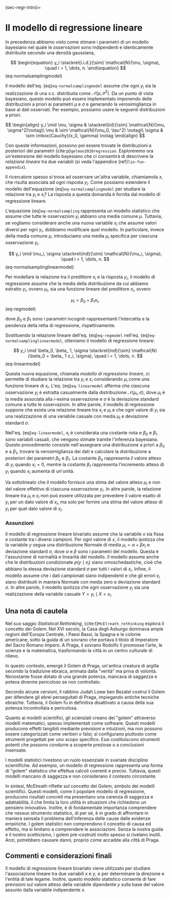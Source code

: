 (sec-regr-intro)=
# Il modello di regressione lineare

In precedenza abbiamo visto come stimare i parametri di un modello bayesiano nel quale le osservazioni sono indipendenti e identicamente distribuite secondo una densità gaussiana,

$$
\begin{equation}
y_i \stackrel{i.i.d.}{\sim} \mathcal{N}(\mu, \sigma), \quad i = 1, \dots, n.
\end{equation}
$$ (eq-normalsamplingmodel)

Il modello dell'eq. {eq}`eq-normalsamplingmodel` assume che ogni $y_i$ sia la realizzazione di una v.c. distribuita come $\mathcal{N}(\mu, \sigma^2)$. Da un punto di vista bayesiano, questo modello può essere implementato imponendo delle distribuzioni a priori ai parametri $\mu$ e $\sigma$ e generando la verosimiglianza in base ai dati osservati. Per esempio, possiamo usare le seguenti distribuzioni a priori.

$$
\begin{align}
y_i \mid \mu, \sigma & \stackrel{iid}{\sim} \mathcal{N}(\mu, \sigma^2)\notag\\
\mu & \sim \mathcal{N}(\mu_0, \tau^2) \notag\\
\sigma & \sim \mbox{Cauchy}(x_0, \gamma) \notag
\end{align}
$$

Con queste informazioni, possono poi essere trovate le distribuzioni a posteriori dei parametri {cite:p}`gelman2020regression`. Esploreremo ora un'estensione del modello bayesiano che ci consentirà di descrivere la *relazione lineare* tra due variabili (si veda l'appendice {ref}`lin-fun-appendix`).

Il ricercatore spesso si trova ad osservare un'altra variabile, chiamiamola $x$, che risulta associata ad ogni risposta $y_i$. Come possiamo estendere il modello dell'equazione {eq}`eq-normalsamplingmodel` per studiare la relazione tra $y_i$ e $x_i$? La risposta a questa domanda è fornita dal modello di regressione lineare.

L'equazione {eq}`eq-normalsampling` rappresenta un modello statistico che assume che tutte le osservazioni $y_i$ abbiano una media comune $\mu$. Tuttavia, se vogliamo considerare anche una nuova variabile $x_i$ che assume valori diversi per ogni $y_i$, dobbiamo modificare quel modello. In particolare, invece della media comune $\mu$, introduciamo una media $\mu_i$ specifica per ciascuna osservazione $y_i$.

$$
y_i \mid \mu_i, \sigma \stackrel{ind}{\sim} \mathcal{N}(\mu_i, \sigma), \quad i = 1, \dots, n.
$$ (eq-normalsamplinglinearmodel)

Per modellare la relazione tra il predittore $x_i$ e la risposta $y_i$, il modello di regressione assume che la media della distribuzione da cui abbiamo estratto $y_i$, ovvero $\mu_i$, sia una funzione lineare del predittore $x_i$, ovvero

$$
\mu_i = \beta_0 + \beta_1 x_i,
$$ (eq-regmodel)

dove $\beta_0$ e $\beta_1$ sono i parametri incogniti rappresentanti l'intercetta e la pendenza della retta di regressione, rispettivamente.

Sostituendo la relazione lineare dell'eq. {eq}`eq-regmodel` nell'eq. {eq}`eq-normalsamplinglinearmodel`, otteniamo il modello di regressione lineare:

$$
y_i \mid \beta_0, \beta_ 1, \sigma \stackrel{ind}{\sim} \mathcal{N}(\beta_0 + \beta_ 1 x_i, \sigma), \quad i = 1, \dots, n.
$$ (eq-linearmodel)

Questa nuova equazione, chiamata *modello di regressione lineare*, ci permette di studiare la relazione tra $y_i$ e $x_i$ considerando $\mu_i$ come una funzione lineare di $x_i$. L'eq. {eq}`eq-linearmodel` afferma che ciascuna osservazione $y_i$ è estratta casualmente dalla distribuzione $\mathcal{N}(\mu_i, \sigma)$, dove $\mu_i$ è la media associata alla $i$-esima osservazione e $\sigma$ è la deviazione standard comune a tutte le osservazioni.  In altre parole, il modello di regressione suppone che esista una relazione lineare tra $x_i$ e $\mu_i$ e che ogni valore di $y_i$ sia una realizzazione di una variabile casuale con media $\mu_i$ e deviazione standard $\sigma$. 

Nell'eq. {eq}`eq-linearmodel`, $x_i$ è considerata una costante nota e $\beta_0$ e $\beta_1$ sono variabili casuali, che vengono stimate tramite l'inferenza bayesiana. Questo procedimento consiste nell'assegnare una distribuzione a priori a $\beta_0$ e a $\beta_1$, trovare la verosimiglianza dei dati e calcolare la distribuzione a posteriori dei parametri $\beta_0$ e $\beta_1$. La costante $\beta_0$ rappresenta il valore atteso di $y_i$ quando $x_i=0$, mentre la costante $\beta_1$ rappresenta l'incremento atteso di $y_i$ quando $x_i$ aumenta di un'unità.

Va sottolineato che il modello fornisce una stima del valore atteso $\mu_i$ e non del valore effettivo di ciascuna osservazione $y_i$. In altre parole, la relazione lineare tra $\mu_i$ e $x_i$ non può essere utilizzata per prevedere il valore esatto di $y_i$ per un dato valore di $x_i$, ma solo per fornire una stima del valore atteso di $y_i$ per quel dato valore di $x_i$.

<!-- In questo modello, ogni osservazione $Y_i$ è estratta a caso da una distribuzione Normale con media $\beta_0 + \beta_1 x_i,$ dove $\beta_0$ è l'intercetta e $\beta_1$ è la pendenza della retta di regressione. La deviazione standard $\sigma$ rappresenta la varianza comune a tutte le osservazioni. Questo modello è chiamato "lineare" perché la relazione tra $\mathbb{E}(Y_i) = \mu_i$ e $x_i$ è lineare e "bivariato" perché coinvolge solo due variabili, $Y$ e $x$. -->

### Assunzioni

Il modello di regressione lineare bivariato assume che la variabile $x$ sia fissa e costante tra i diversi campioni. Per ogni valore di $x$, il modello ipotizza che la variabile $y$ segua una distribuzione Normale di media $\mu_i = \alpha + \beta x_i$ e deviazione standard $\sigma$, dove $\alpha$ e $\beta$ sono i parametri del modello. Questa è l'assunzione di normalità e linearità del modello. Il modello assume anche che le distribuzioni condizionate $p(y \mid x_i)$ siano omoschedastiche, cioè che abbiano la stessa deviazione standard $\sigma$ per tutti i valori di $x_i$. Infine, il modello assume che i dati campionati siano indipendenti e che gli errori $\varepsilon_i$ siano distribuiti in maniera Normale con media zero e deviazione standard $\sigma$. In altre parole, il modello ipotizza che ogni osservazione $y_i$ sia una realizzazione della variabile casuale $Y = y_i \mid X = x_i$.

## Una nota di cautela

Nel suo saggio *Statistical Rethinking*, {cite:t}`McElreath_rethinking` esplora il concetto dei Golem. Nel XVI secolo, la Casa degli Asburgo dominava ampie regioni dell'Europa Centrale, i Paesi Bassi, la Spagna e le colonie americane, sotto la guida di un sovrano che portava il titolo di Imperatore del Sacro Romano Impero. A Praga, il sovrano Rodolfo II promosse l'arte, le scienze e la matematica, trasformando la città in un centro culturale di rilievo.

In questo contesto, emergé il Golem di Praga, un'antica creatura di argilla secondo la tradizione ebraica, animata dalla "verità" ma priva di volontà. Nonostante fosse dotato di una grande potenza, mancava di saggezza e poteva divenire pericoloso se non controllato.

Secondo alcune versioni, il rabbino Judah Loew ben Bezalel costruì il Golem per difendere gli ebrei perseguitati di Praga, impiegando antiche tecniche ebraiche. Tuttavia, il Golem fu in definitiva disattivato a causa della sua potenza incontrollata e pericolosa.

Quanto ai modelli scientifici, gli scienziati creano dei "golem" attraverso modelli matematici, spesso implementati come software. Questi modelli producono effetti tangibili mediante previsioni e intuizioni, ma non possono essere categorizzati come veritieri o falsi; si configurano piuttosto come strumenti progettati per uno scopo specifico. Essi costituiscono strumenti potenti che possono condurre a scoperte preziose o a conclusioni insensate.

I modelli statistici rivestono un ruolo essenziale in svariate discipline scientifiche. Ad esempio, un modello di regressione rappresenta una forma di "golem" statistico che effettua calcoli coerenti e precisi. Tuttavia, questi modelli mancano di saggezza e non considerano il contesto circostante.

In sintesi, McElreath riflette sul concetto dei Golem, simbolo dei modelli scientifici. Questi modelli, come il popolare modello di regressione, producono risultati concreti ma presentano una carenza di saggezza e adattabilità, il che limita la loro utilità in situazioni che richiedono un pensiero innovativo. Inoltre, è di fondamentale importanza comprendere che nessun strumento statistico, di per sé, è in grado di affrontare in maniera sensata il problema dell'inferenza delle cause dalle evidenze empiriche. I golem statistici non comprendono il concetto di causa ed effetto, ma si limitano a comprendere le associazioni. Senza la nostra guida e il nostro scetticismo, i golem pre-costruiti molto spesso si rivelano inutili. Anzi, potrebbero causare danni, proprio come accadde alla città di Praga.

## Commenti e considerazioni finali

Il modello di regressione lineare bivariato viene utilizzato per studiare l'associazione lineare tra due variabili $x$ e $y$, e per determinare la direzione e l'entità di tale legame. Inoltre, questo modello statistico consente di fare previsioni sul valore atteso della variabile dipendente $y$ sulla base del valore assunto dalla variabile indipendente $x$.
